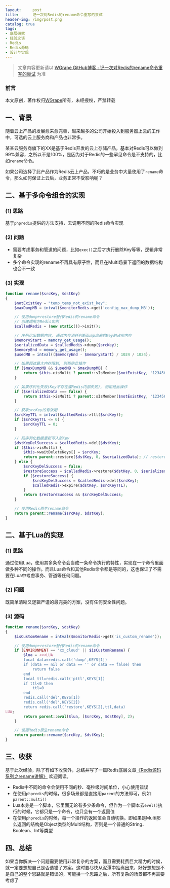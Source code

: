 ```yaml
---
layout:     post
title:      记一次对Redis的rename命令重写的尝试
header-img: /img/post.png
catalog: true
tags:
- 底层研究
- 经验之谈
- Redis
- Redis源码
- 设计与实现
---
```


> 文章内容更新请以 [WGrape GitHub博客 : 记一次对Redis的rename命令重写的尝试](https://github.com/WGrape/Blog/issues/243) 为准

### 前言
本文原创，著作权归[WGrape](https://github.com/WGrape)所有，未经授权，严禁转载

## 一、背景
随着云上产品的发展愈来愈完善，越来越多的公司开始投入到服务器上云的工作中，可选的云上服务商和产品也非常多。

某某云服务商旗下的XX是基于Redis开发的云上存储产品，基本对Redis可以做到99%兼容，之所以不是100%，是因为对于Redis的一些罕见命令是不支持的，比如```rename```命令。

如果公司选择了此产品作为Redis云上产品，不巧的是业务中大量使用了```rename```命令，那么如何保证上云后，业务正常不受影响呢？

## 二、基于多命令组合的实现

### (1) 思路
基于```phpredis```提供的方法支持，去调用不同的Redis命令实现

### (2) 问题
- 需要考虑事务和管道的问题，比如```exec()```之后才执行删除Key等等，逻辑非常复杂
- 多个命令实现的rename不再具有原子性，而且在Multi场景下返回的数据结构也会不一致

### (3) 实现
```php
function rename($srcKey, $dstKey)
{
    $notExistKey = "temp_temp_not_exist_key";
    $maxDumpMB = intval($monitorRedis->get('config_max_dump_MB'));

    // 使用dump+restore替代Redis的rename命令
    // 创建调用方Redis实例
    $calledRedis = (new static())->init();

    // 序列化出数据内容, 通过内存消耗判断dump出来的Key的占用内存
    $memoryStart = memory_get_usage();
    $serializedData = $calledRedis->dump($srcKey);
    $memoryEnd = memory_get_usage();
    $usedMB = intval(($memoryEnd - $memoryStart) / 1024 / 1024);

    // 如果超过最大内存限制, 则拒绝此操作
    if ($maxDumpMB && $usedMB > $maxDumpMB) {
        return $this->isMulti ? parent::sIsMember($notExistKey, '123456') : false;
    }

    // 如果序列化失败(Key不存在或Redis内部失败), 则拒绝此操作
    if ($serializedData === false) {
        return $this->isMulti ? parent::sIsMember($notExistKey, '123456') : false;
    }

    // 获取srcKey的有效期
    $srcKeyTTL = intval($calledRedis->ttl($srcKey));
    if ($srcKeyTTL <= 0) {
        $srcKeyTTL = 0;
    }

    // 把序列化数据重新写入新Key
    $dstKeyDelSuccess = $calledRedis->del($dstKey);
    if ($this->isMulti) {
        $this->waitDeleteKeys[] = $srcKey;
        return parent::restore($dstKey, 0, $serializedData); // restore with ttl will failed
    } else {
        $srcKeyDelSuccess = false;
        $restoreSuccess = $calledRedis->restore($dstKey, 0, $serializedData); // restore with ttl will failed
        if ($restoreSuccess) {
            $srcKeyDelSuccess = $calledRedis->del($srcKey);
            $calledRedis->expire($dstKey, $srcKeyTTL);
        }
        return $restoreSuccess && $srcKeyDelSuccess;
    }

    // 使用Redis原生rename命令
    return parent::rename($srcKey, $dstKey);
}
```

## 二、基于Lua的实现

### (1) 思路
通过使用Lua，使用其多条命令会当成一条命令执行的特性，实现在一个命令里面做多种不同的操作。而且Lua命令和其他Redis命令都是等同的，这也保证了不需要在Lua中考虑事务、管道等任何问题。

### (2) 问题
既简单清晰又逻辑严谨的最完美的方案，没有任何安全性问题。

### (3) 源码
```php
function rename($srcKey, $dstKey)
{
    $isCustomRename = intval($monitorRedis->get('is_custom_rename'));

    // 使用dump+restore替代Redis的rename命令
    if (ENVIRONMENT == 'xx_cloud' || $isCustomRename) {
        $lua = <<<LUA
        local data=redis.call('dump',KEYS[1])
        if (data == nil or data == '' or data == false) then
            return false
        end
        local ttl=redis.call('pttl',KEYS[1])
        if ttl<0 then
            ttl=0
        end
        redis.call('del',KEYS[1])
        redis.call('del',KEYS[2])
        return redis.call('restore',KEYS[2],ttl,data)
LUA;
        return parent::eval($lua, [$srcKey, $dstKey], 2);
    }

    // 使用Redis原生rename命令
    return parent::rename($srcKey, $dstKey);
}
```

## 三、收获
基于此次经验，除了有如下收获外，总结并写了一篇Redis底层文章[《Redis源码系列之rename讲解》](https://github.com/WGrape/Blog/issues/6) 欢迎阅读。

- Redis中不同的命令会使用不同的秒、毫秒级时间单位，小心使用错误
- 在使用```phpredis```的时候，很多场景都是直接用```parent```的方法即可，例如```parent::multi()```
- Lua本身是一个脚本，它里面无论有多少条命令，但作为一个脚本去```evel()```执行的时候，它都只是一个命令，也只会有一个返回值
- 在使用```phpredis```的时候，每一个操作的返回值会自动切换。即如果是Multi那么返回的结构是Object类型的Multi结构，否则是一个普通的String、Boolean、Int等类型

## 四、总结
如果当你解决一个问题需要使用非常复杂的方案，而且需要耗费巨大精力的时候，就一定要想想自己是否选错了方案。这时要尽快从泥潭中抽离出来，好好想想是不是自己的整个思路就是错误的，可能换一个思路之后，所有复杂的场景都不再需要考虑了
